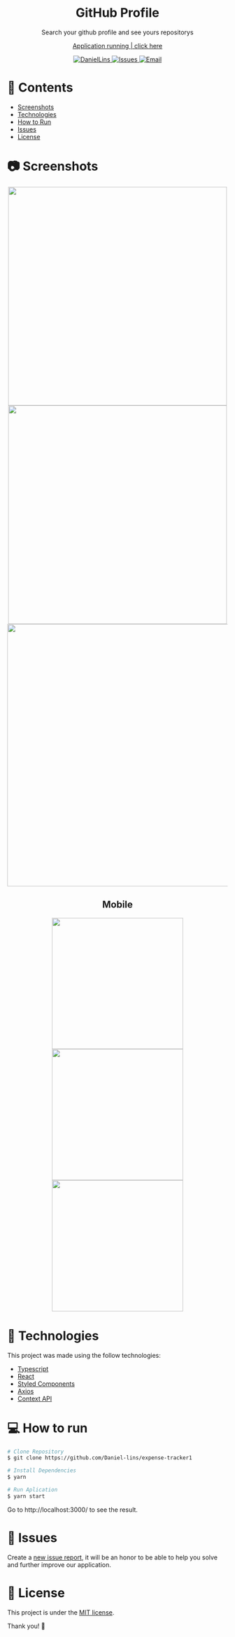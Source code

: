 

<h1 align="center">  GitHub Profile </h1>
<p align="center">    Search your github profile and see yours repositorys  </p>
<p align="center" ><a  href="https://github-profile-project.vercel.app/" > Application running | click here </a>  </p>
<p align="center">
   <a href="https://www.linkedin.com/in/daniel-lins-/">
      <img alt="DanielLins" src="https://img.shields.io/badge/-DanielLins-5965e0?style=flat&logo=Linkedin&logoColor=white" />
      <img alt="Issues" src="https://img.shields.io/github/issues/daniel-lins/expense-tracker1?color=%235965E0">
  <a href="Dlins300@gmail.com">
   <img alt="Email" src="https://img.shields.io/badge/-dlins300%40gmail.com-%23525DCB" />
  </a>
</p>

# 📌 Contents

* [Screenshots](#camera-screenshot)
* [Technologies](#rocket-technologies)
* [How to Run](#computer-how-to-run)
* [Issues](#bug-issues)
* [License](#page_facing_up-license)



# :camera: Screenshots
<div align="center">
   <img src="https://user-images.githubusercontent.com/71731815/160257365-62b426ff-3a04-4802-a925-1586a69b3f57.png"  width="500px" />
   <img src="https://user-images.githubusercontent.com/71731815/160257379-32d16b13-aa50-4a56-ba72-664195fa379c.png" width="500px"  />
  <img src="https://user-images.githubusercontent.com/71731815/160257393-947bbc4b-be7b-4f7a-8f97-d56aff742753.png" width="600px"  />

  
 ## Mobile
  <img src="https://user-images.githubusercontent.com/71731815/160257537-2e94d6f2-17fe-469d-8a66-4ea086ef4dbb.png" width="300px" />
  <img src="https://user-images.githubusercontent.com/71731815/160257574-5fca3bf8-14f4-4023-acba-7aa048987eef.png" width="300px" />
  <img src="https://user-images.githubusercontent.com/71731815/160257584-caa76239-787b-4cd3-88d1-c6d1ef9b583c.png" width="300px" />
  
</div>

# :rocket: Technologies
This project was made using the follow technologies:
* [Typescript](https://www.typescriptlang.org/)      
* [React](https://reactjs.org/)      
* [Styled Components](https://styled-components.com/)
* [Axios](https://axios-http.com/ptbr/docs/intro)
* [Context API](https://reactjs.org/)

# :computer: How to run

```bash
# Clone Repository
$ git clone https://github.com/Daniel-lins/expense-tracker1
```

```bash
# Install Dependencies
$ yarn 

# Run Aplication
$ yarn start
```
Go to http://localhost:3000/ to see the result.

# :bug: Issues

Create a <a href="https://github.com/github-profile/issues">new issue report</a>, it will be an honor to be able to help you solve and further improve our application.

# :page_facing_up: License

This project is under the [MIT license](./LICENSE).

Thank you! 🌠







<!--# Getting Started with Create React App

This project was bootstrapped with [Create React App](https://github.com/facebook/create-react-app).

## Available Scripts

In the project directory, you can run:

### `npm start`

Runs the app in the development mode.\
Open [http://localhost:3000](http://localhost:3000) to view it in the browser.

The page will reload if you make edits.\
You will also see any lint errors in the console.

### `npm test`

Launches the test runner in the interactive watch mode.\
See the section about [running tests](https://facebook.github.io/create-react-app/docs/running-tests) for more information.

### `npm run build`

Builds the app for production to the `build` folder.\
It correctly bundles React in production mode and optimizes the build for the best performance.

The build is minified and the filenames include the hashes.\
Your app is ready to be deployed!

See the section about [deployment](https://facebook.github.io/create-react-app/docs/deployment) for more information.

### `npm run eject`

**Note: this is a one-way operation. Once you `eject`, you can’t go back!**

If you aren’t satisfied with the build tool and configuration choices, you can `eject` at any time. This command will remove the single build dependency from your project.

Instead, it will copy all the configuration files and the transitive dependencies (webpack, Babel, ESLint, etc) right into your project so you have full control over them. All of the commands except `eject` will still work, but they will point to the copied scripts so you can tweak them. At this point you’re on your own.

You don’t have to ever use `eject`. The curated feature set is suitable for small and middle deployments, and you shouldn’t feel obligated to use this feature. However we understand that this tool wouldn’t be useful if you couldn’t customize it when you are ready for it.

## Learn More

You can learn more in the [Create React App documentation](https://facebook.github.io/create-react-app/docs/getting-started).

To learn React, check out the [React documentation](https://reactjs.org/). -->
